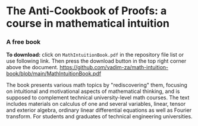 # The Anti-Cookbook of Proofs: a course in mathematical intuition
### A free book

**To download:** click on `MathIntuitionBook.pdf` in the repository file list or use following link. Then press the download button in the top right corner above the document.
https://github.com/vadim-za/math-intuition-book/blob/main/MathIntuitionBook.pdf

The book presents various math topics by "rediscovering" them, focusing on intuitional and motivational aspects of mathematical thinking, and is supposed to complement technical university-level math courses. The text includes materials on calculus of one and several variables, linear, tensor and exterior algebra, ordinary linear differential equations as well as Fourier transform. For students and graduates of technical engineering universities.
